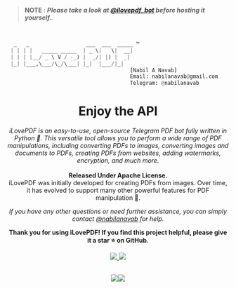 <head>
  <meta charset="UTF-8">
  <meta name="description" content="Telegram Pdf Bot">
  <meta name="keywords" content="Telegram, pdf, bot, pdfbot, ilovepdf, nabilanavab">
  <meta name="author" content="Nabil A Navab">
</head>

> **NOTE**
> : _**Please take a look at <a href="https://telegram.dog/ilovepdf_bot">@ilovepdf_bot</a> before hosting it yourself.**._

</br>

```py
  _   _                  ___  ___  _____ ™
 | | | |   _____ _____  | _ \|   \|  __| 
 | | | |__/ _ \ V / -_) |  _/| |) |  _|  
 |_| |___,\___/\_/\___| |_|  |___/|_|    
                                       [Nabil A Navab] 
                                       Email: nabilanavab@gmail.com
                                       Telegram: @nabilanavab
```

<div align="center">

# Enjoy the API

<i>iLovePDF is an easy-to-use, open-source Telegram PDF bot fully written in Python 🐍. This versatile tool allows you to perform a wide range of PDF manipulations, including converting PDFs to images, converting images and documents to PDFs, creating PDFs from websites, adding watermarks, encryption, and much more.</i>
<br><br>
<b>Released Under Apache License.</b><br>
iLovePDF was initially developed for creating PDFs from images. Over time, it has evolved to support many other powerful features for PDF manipulation 🦾.


<i>If you have any other questions or need further assistance, you can simply contact <a href="https://telegram.dog/nabilanavab">@nabilanavab</a> for help.</i>


**Thank you for using iLovePDF! If you find this project helpful, please give it a star ⭐ on GitHub.**
<div align="center">
  <a href="https://github.com/nabilanavab/ilovepdf/stargazers">
    <img src="https://img.shields.io/github/stars/nabilanavab/ilovepdf?style=social">
  </a>
  <a href="https://github.com/nabilanavab/ilovepdf/fork">
    <img src="https://img.shields.io/github/forks/nabilanavab/ilovepdf?label=Fork&style=social">
  </a>  
</div>

</div></br>

<p  style="text-align: center; display: flex; justify-content: center;" align="center">
  <img src="https://camo.githubusercontent.com/d34cb600f196126099eaceb38eb6d8f016cb5dcfdf0965a73bce2a637b349714/68747470733a2f2f74656c656772612e70682f66696c652f6563303034376363373665373038306638313866662e706e67" style="display: inline-block;" /><br/><br/>
  <img src="https://user-images.githubusercontent.com/92616583/211420759-735a72ff-9a0f-4c03-8633-037d5e862ff6.jpg" style="display: inline-block;" />
  
</p>

